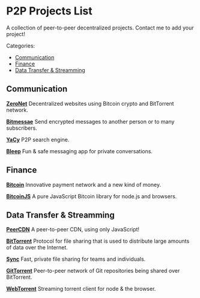 # P2P Projects List

A collection of peer-to-peer decentralized projects. Contact me to add your project!

Categories:

* [Communication](#communication)
* [Finance](#finance)
* [Data Transfer & Streamming](#data-transfer--streamming)




## Communication

[**ZeroNet**](https://github.com/HelloZeroNet/ZeroNet)
Decentralized websites using Bitcoin crypto and BitTorrent network.

[**Bitmessae**](https://bitmessage.org/wiki/Main_Page)
Send encrypted messages to another person or to many subscribers.

[**YaCy**](http://yacy.net/en/index.html)
P2P search engine.

[**Bleep**](http://www.bleep.pm/)
Fun & safe messaging app for private conversations.


## Finance

[**Bitcoin**](https://bitcoin.org/en/)
Innovative payment network and a new kind of money.

[**BitcoinJS**](http://bitcoinjs.org/)
A pure JavaScript Bitcoin library for node.js and browsers.


## Data Transfer & Streamming

[**PeerCDN**](http://peercdn.com)
A peer-to-peer CDN, using only JavaScript!

[**BitTorrent**](http://www.bittorrent.com/)
Protocol for file sharing that is used to distribute large amounts of data over the Internet.

[**Sync**](https://www.getsync.com/)
Fast, private file sharing for teams and individuals.

[**GitTorrent**](https://github.com/cjb/GitTorrent)
Peer-to-peer network of Git repositories being shared over BitTorrent.

[**WebTorrent**](https://github.com/feross/webtorrent)
Streaming torrent client for node & the browser.